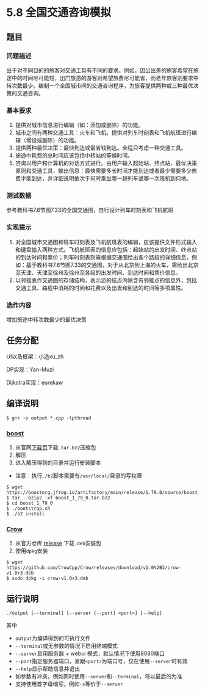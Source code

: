 # 5.8 全国交通咨询模拟
## 题目
### 问题描述
出于对不同目的的旅客对交通工具有不同的要求。例如，因公出差的旅客希望在旅途中的时间尽可能短，出门旅游的游客则希望旅费尽可能省，而老年旅客则要求中转次数最少。编制一个全国城市间的交通咨询程序，为旅客提供两种或三种最优决策的交通咨询。

### 基本要求
1. 提供对城市信息进行编辑（如：添加或删除）的功能。
2. 城市之间有两种交通工具：火车和飞机。提供对列车时刻表和飞机航班进行编辑（增设或删除）的功能。
3. 提供两种最优决策：最快到达或最省钱到达。全程只考虑一种交通工具。
4. 旅途中耗费的总时间应该包括中转站的等候时间。
5. 咨询以用户和计算机的对话方式进行。由用户输入起始站、终点站、最优决策原则和交通工具，输出信息：最快需要多长时间才能到达或者最少需要多少旅费才能到达，并详细说明依次于何时乘坐哪一趟列车或哪一次班机到何地。

### 测试数据
参考教科书7.6节图7.33的全国交通图，自行设计列车时刻表和飞机航班

### 实现提示
1. 对全国城市交通图和班车时刻表及飞机航班表的编辑，应该提供文件形式输入和键盘输入两种方式。飞机航班表的信息应包括：起始站的出发时间、终点站的到达时间和票价；列车时刻表则需根据交通图给出各个路段的详细信息，例如：基于教科书7.6节图7.33的交通图，对于从北京到上海的火车，需给出北京至天津、天津至徐州及徐州至各段的出发时间、到达时间和票价信息。
2. 以邻接表作交通图的存储结构，表示边的结点内除含有邻接点的信息外，包括交通工具、路程中消耗的时间和花费以及出发和到达的时间等多项属性。

### 选作内容
增加旅途中转次数最少的最优决策

## 任务分配
UI以及框架：小造xu_zh

DP实现：Yan-Muzi

Dijkstra实现：eurekaw

## 编译说明
```
$ g++ -o output *.cpp -lpthread
```
### [boost](https://www.boost.org/)
1. 从官网[下载页](https://www.boost.org/users/download/)下载`.tar.bz2`压缩包
2. 解压
3. 进入解压得到的目录并运行安装脚本
  - 注意：执行`./b2`脚本需要有`/usr/local/`目录的写权限
```
$ wget https://boostorg.jfrog.io/artifactory/main/release/1.79.0/source/boost_1_79_0.tar.bz2
$ tar --bzip2 -xf boost_1_79_0.tar.bz2
$ cd boost_1_79_0
$ ./bootstrap.sh
$ ./b2 install
```

### [Crow](https://github.com/CrowCpp/Crow)
1. 从官方仓库 [release](https://github.com/CrowCpp/Crow/releases) 下载`.deb`安装包
2. 使用`dpkg`安装
```
$ wget https://github.com/CrowCpp/Crow/releases/download/v1.0%2B3/crow-v1.0+3.deb
$ sudo dpkg -i crow-v1.0+3.deb
```

## 运行说明
```
./output [--terminal] [--server [--port] <port>] [--help]
```
其中
- `output`为编译得到的可执行文件
- `--terminal`或无参数的情况下启用终端模式
- `--server`启用服务器 + webui 模式，默认情况下使用8080端口
- `--port`指定服务器端口，紧跟`<port>`为端口号，仅在使用`--server`时有效
- `--help`显示帮助信息并退出
- 如参数有冲突，例如同时使用`--server`和`--terminal`，将以最后的为准
- 支持使用首字母缩写，例如`-s`等价于`--server`
